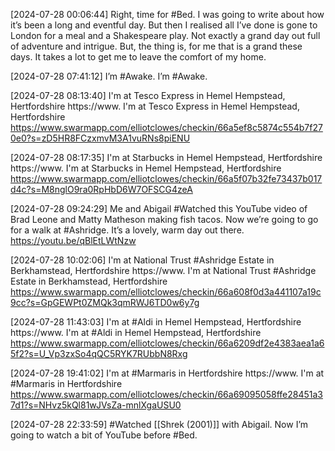 
[2024-07-28 00:06:44] Right, time for #Bed.
I was going to write about how it’s been a long and eventful day. But then I realised all I’ve done is gone to London for a meal and a Shakespeare play. Not exactly a grand day out full of adventure and intrigue. But, the thing is, for me that is a grand these days. It takes a lot to get me to leave the comfort of my home.

[2024-07-28 07:41:12] I’m #Awake.
I’m #Awake.

[2024-07-28 08:13:40] I'm at Tesco Express in Hemel Hempstead, Hertfordshire https://www.
I'm at Tesco Express in Hemel Hempstead, Hertfordshire https://www.swarmapp.com/elliotclowes/checkin/66a5ef8c5874c554b7f270e0?s=zD5HR8FCzxmvM3A1vuRNs8piENU

[2024-07-28 08:17:35] I'm at Starbucks in Hemel Hempstead, Hertfordshire https://www.
I'm at Starbucks in Hemel Hempstead, Hertfordshire https://www.swarmapp.com/elliotclowes/checkin/66a5f07b32fe73437b017d4c?s=M8nglO9ra0RpHbD6W7OFSCG4zeA

[2024-07-28 09:24:29] Me and Abigail #Watched this YouTube video of Brad Leone and Matty Matheson making fish tacos.
Now we’re going to go for a walk at #Ashridge. It’s a lovely, warm day out there. https://youtu.be/qBlEtLWtNzw

[2024-07-28 10:02:06] I'm at National Trust #Ashridge Estate in Berkhamstead, Hertfordshire https://www.
I'm at National Trust #Ashridge Estate in Berkhamstead, Hertfordshire https://www.swarmapp.com/elliotclowes/checkin/66a608f0d3a441107a19c9cc?s=GpGEWPt0ZMQk3qmRWJ6TD0w6y7g

[2024-07-28 11:43:03] I'm at #Aldi in Hemel Hempstead, Hertfordshire https://www.
I'm at #Aldi in Hemel Hempstead, Hertfordshire https://www.swarmapp.com/elliotclowes/checkin/66a6209df2e4383aea1a65f2?s=U_Vp3zxSo4qQC5RYK7RUbbN8Rxg

[2024-07-28 19:41:02] I'm at #Marmaris in Hertfordshire https://www.
I'm at #Marmaris in Hertfordshire https://www.swarmapp.com/elliotclowes/checkin/66a69095058ffe28451a37d1?s=NHvz5kQl81wJVsZa-mnlXgaUSU0

[2024-07-28 22:33:59] #Watched [[Shrek (2001)]] with Abigail.
Now I’m going to watch a bit of YouTube before #Bed.
